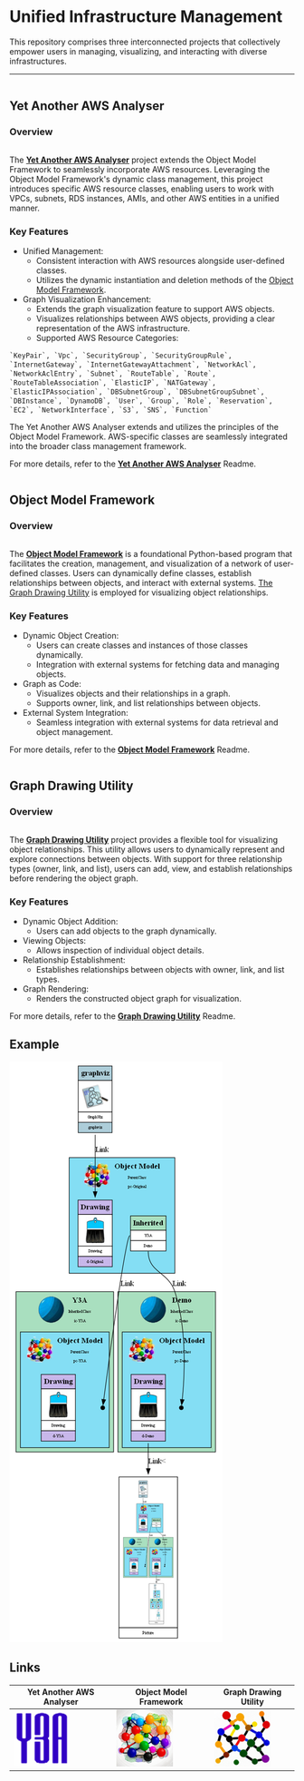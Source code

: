 <div style="display: flex; justify-content: space-between; width: 1000px;">
    <div>
        <h1>Unified Infrastructure Management</h1>
    </div>
    <div>
        <!-- <img src="img/Object Model Drawing.png" width="100" height="100"> -->
    </div>
</div>
This repository comprises three interconnected projects that collectively empower users in managing, visualizing, and interacting with diverse infrastructures. 

<hr>

<div id="Yet_Another_AWS_Analyser" style="display: flex; justify-content: space-between; width: 1000px;">
    <div>
        <h2>Yet Another AWS Analyser</h1>
        <h3>Overview</h1>
    </div>
    <div>
        <img src="img/Yet_Another_AWS_Analyser.png" width="100" height="100">
    </div>
</div>

The [**Yet Another AWS Analyser**](docs/Yet_Another_AWS_Analyser.md) project extends the Object Model Framework to seamlessly incorporate AWS resources. Leveraging the Object Model Framework's dynamic class management, this project introduces specific AWS resource classes, enabling users to work with VPCs, subnets, RDS instances, AMIs, and other AWS entities in a unified manner.

### Key Features

- Unified Management:
    - Consistent interaction with AWS resources alongside user-defined classes.
    - Utilizes the dynamic instantiation and deletion methods of the [Object Model Framework](#Object_Model_Framework).
- Graph Visualization Enhancement:
    - Extends the graph visualization feature to support AWS objects.
    - Visualizes relationships between AWS objects, providing a clear representation of the AWS infrastructure.
    - Supported AWS Resource Categories:

```
`KeyPair`, `Vpc`, `SecurityGroup`, `SecurityGroupRule`, `InternetGateway`, `InternetGatewayAttachment`, `NetworkAcl`, `NetworkAclEntry`, `Subnet`, `RouteTable`, `Route`, `RouteTableAssociation`, `ElasticIP`, `NATGateway`, `ElasticIPAssociation`, `DBSubnetGroup`, `DBSubnetGroupSubnet`, `DBInstance`, `DynamoDB`, `User`, `Group`, `Role`, `Reservation`, `EC2`, `NetworkInterface`, `S3`, `SNS`, `Function`
```

The Yet Another AWS Analyser extends and utilizes the principles of the Object Model Framework. AWS-specific classes are seamlessly integrated into the broader class management framework.

For more details, refer to the [**Yet Another AWS Analyser**](docs/Yet_Another_AWS_Analyser.md) Readme.


<div id="Object_Model_Framework" style="display: flex; justify-content: space-between; width: 1000px;">
    <div>
        <h2>Object Model Framework</h1>
        <h3>Overview</h1>
    </div>
    <div>
        <img src="img/Object_Model_Framework.png" width="100" height="100">
    </div>
</div>

The [**Object Model Framework**](docs/Object_Model_Framework.md) is a foundational Python-based program that facilitates the creation, management, and visualization of a network of user-defined classes. Users can dynamically define classes, establish relationships between objects, and interact with external systems. [The Graph Drawing Utility](#Graph_Drawing_Utility) is employed for visualizing object relationships.

### Key Features

- Dynamic Object Creation:
    - Users can create classes and instances of those classes dynamically.
    - Integration with external systems for fetching data and managing objects.
- Graph as Code:
    - Visualizes objects and their relationships in a graph.
    - Supports owner, link, and list relationships between objects.
- External System Integration:
    - Seamless integration with external systems for data retrieval and object management.

For more details, refer to the [**Object Model Framework**](docs/Object_Model_Framework.md) Readme.


<div id="Graph_Drawing_Utility" style="display: flex; justify-content: space-between; width: 1000px;">
    <div>
        <h2>Graph Drawing Utility</h1>
        <h3>Overview</h1>
    </div>
    <div>
        <img src="img/Graph_Drawing_Utility.png" width="100" height="100">
    </div>
</div>

The [**Graph Drawing Utility**](docs/Graph_Drawing_Utility.md) project provides a flexible tool for visualizing object relationships. This utility allows users to dynamically represent and explore connections between objects. With support for three relationship types (owner, link, and list), users can add, view, and establish relationships before rendering the object graph.

### Key Features

- Dynamic Object Addition:
    - Users can add objects to the graph dynamically.
- Viewing Objects:
    - Allows inspection of individual object details.
- Relationship Establishment:
    - Establishes relationships between objects with owner, link, and list types.
- Graph Rendering:
    - Renders the constructed object graph for visualization.

For more details, refer to the [**Graph Drawing Utility**](docs/Graph_Drawing_Utility.md) Readme.


## Example

<img src="img/Demo.png">

## Links

| Yet Another AWS Analyser | Object Model Framework | Graph Drawing Utility |
| ------------------------ | ---------------------- | --------------------- |
| [<img src="img/Yet_Another_AWS_Analyser.png" width="100" height="100">](docs/Yet_Another_AWS_Analyser.md) | [<img src="img/Object_Model_Framework.png" width="100" height="100">](docs/Object_Model_Framework.md) | [<img src="img/Graph_Drawing_Utility.png" width="100" height="100">](docs/Graph_Drawing_Utility.md) |
